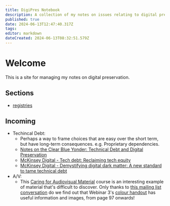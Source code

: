 ```yaml
---
title: DigiPres Notebook
description: A collection of my notes on issues relating to digital preservation
published: true
date: 2024-06-13T12:47:40.317Z
tags: 
editor: markdown
dateCreated: 2024-06-13T08:32:51.579Z
---
```


# Welcome
This is a site for managing my notes on digital preservation.

## Sections

- [registries](/registries)

## Incoming


- Techincal Debt:
	- Perhaps a way to frame choices that are easy over the short term, but have long-term consequences. e.g. Proprietary dependencies.
  - [Notes on the Clear Blue Yonder: Technical Debt and Digital Preservation](https://www.dpconline.org/blog/notes-on-the-clear-blue-yonder-technical-debt-and-digital-preservation)
  - [McKinsey Digital - Tech debt: Reclaiming tech equity](https://www.mckinsey.com/capabilities/mckinsey-digital/our-insights/tech-debt-reclaiming-tech-equity)
  - [McKinsey Digital - Demystifying digital dark matter: A new standard to tame technical debt](https://www.mckinsey.com/capabilities/mckinsey-digital/our-insights/demystifying-digital-dark-matter-a-new-standard-to-tame-technical-debt)
- A/V:
    - This [Caring for Audiovisual Material](https://connectingtocollections.org/av/) course is an interesting example of material that's difficult to discover. Only thanks to [this mailing list conversation](https://www.jiscmail.ac.uk/cgi-bin/wa-jisc.exe?A2=DIGITAL-PRESERVATION;eb38e0c8.2406) do we find out that Webinar 3's [colour handout](http://www.connectingtocollections.org/wp-content/uploads/2015/06/AV3ColorREV.pdf) has useful information and images, from page 97 onwards!